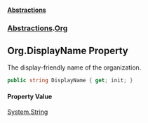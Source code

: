 #### [Abstractions](../../index.md 'index')
### [Abstractions](../index.md 'Abstractions').[Org](index.md 'Abstractions\.Org')

## Org\.DisplayName Property

The display\-friendly name of the organization\.

```csharp
public string DisplayName { get; init; }
```

#### Property Value
[System\.String](https://learn.microsoft.com/en-us/dotnet/api/system.string 'System\.String')